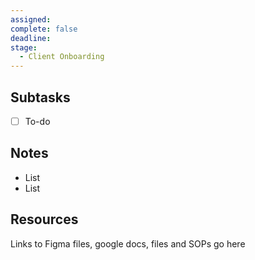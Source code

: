 ```yaml
---
assigned: 
complete: false
deadline: 
stage:
  - Client Onboarding
---
```

## Subtasks

- [ ] To-do




##  Notes
- List
- List


## Resources
Links to Figma files, google docs, files and SOPs go here